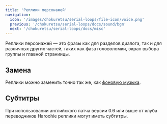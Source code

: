```yaml
---
title: 'Реплики персонажей'
navigation:
  icon: '/images/chokuretsu/serial-loops/file-icon/voice.png'
  previous: '/chokuretsu/serial-loops/docs/sound/bgm'
  next: '/chokuretsu/serial-loops/docs/misc'
---
```


Реплики персонажей — это фразы как для разделов диалога, так и для различных других частей, таких как фаза головоломки, экран выбора группы и главной страниицы.

## Замена
Реплики можно заменить точно так же, как [фоновую музыка](./bgm).

## Субтитры
При использовании английского патча версии 0.6 или выше от клуба переводчиков Haroohie реплики могут иметь субтитры.